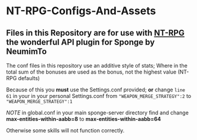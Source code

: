 # NT-RPG-Configs-And-Assets

Files in this Repository are for use with [NT-RPG](https://github.com/NeumimTo/NT-RPG) the wonderful API plugin for Sponge by NeumimTo
-
The conf files in this repository use an additive style of stats; Where in the total sum of the bonuses are used as the bonus, not the highest value (NT-RPG defaults)

Because of this you **must** use the Settings.conf provided; 
**or** change `line 61` in your in your personal Settings.conf from `"WEAPON_MERGE_STRATEGY":2` to `"WEAPON_MERGE_STRATEGY":1` 

_NOTE_
in global.conf in your main sponge-server directory find and change 
**max-entities-within-aabb=8**
to
**max-entities-within-aabb=64**

Otherwise some skills will not function correctly.